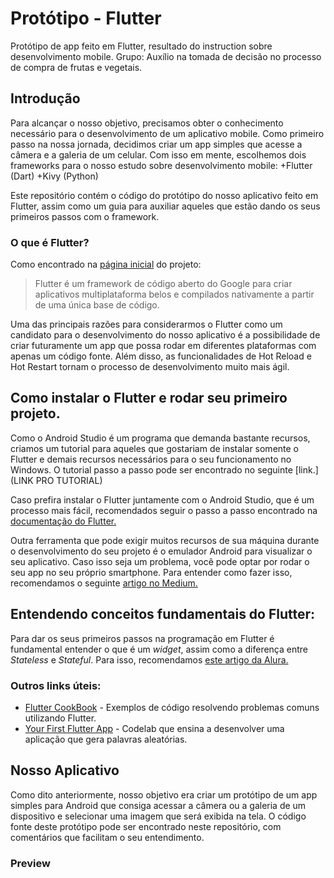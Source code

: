 # Protótipo - Flutter

Protótipo de app feito em Flutter, resultado do instruction sobre desenvolvimento mobile.
Grupo: Auxílio na tomada de decisão no processo de compra de frutas e vegetais.

## Introdução

Para alcançar o nosso objetivo, precisamos obter o conhecimento necessário para o desenvolvimento de um aplicativo mobile. Como primeiro passo na nossa jornada, decidimos criar um app simples que acesse a câmera e a galeria de um celular. Com isso em mente, escolhemos dois frameworks para o nosso estudo sobre desenvolvimento mobile:
+Flutter (Dart)
+Kivy (Python)

Este repositório contém o código do protótipo do nosso aplicativo feito em Flutter, assim como um guia para auxiliar aqueles que estão dando os seus primeiros passos com o framework.

### O que é Flutter?

Como encontrado na [página inicial](https://flutter.dev) do projeto:
>Flutter é um framework de código aberto do Google para criar aplicativos multiplataforma belos e compilados nativamente a partir de uma única base de código.

Uma das principais razões para considerarmos o Flutter como um candidato para o desenvolvimento do nosso aplicativo é a possibilidade de criar futuramente um app que possa rodar em diferentes plataformas com apenas um código fonte. Além disso, as funcionalidades de Hot Reload e Hot Restart tornam o processo de desenvolvimento muito mais ágil.

## Como instalar o Flutter e rodar seu primeiro projeto.

Como o Android Studio é um programa que demanda bastante recursos, criamos um tutorial para aqueles que gostariam de instalar somente o Flutter e demais recursos necessários para o seu funcionamento no Windows. O tutorial passo a passo pode ser encontrado no seguinte [link.](LINK PRO TUTORIAL)

Caso prefira instalar o Flutter juntamente com o Android Studio, que é um processo mais fácil, recomendados seguir o passo a passo encontrado na [documentação do Flutter.](https://docs.flutter.dev/get-started/install/)

Outra ferramenta que pode exigir muitos recursos de sua máquina durante o desenvolvimento do seu projeto é o emulador Android para visualizar o seu aplicativo. Caso isso seja um problema, você pode optar por rodar o seu app no seu próprio smartphone. Para entender como fazer isso, recomendamos o seguinte [artigo no Medium.](https://medium.com/@marcoshenriqueh393/como-configurar-dispositivos-físicos-no-flutter-b3acbe02e895)

## Entendendo conceitos fundamentais do Flutter:

Para dar os seus primeiros passos na programação em Flutter é fundamental entender o que é um *widget*, assim como a diferença entre *Stateless* e *Stateful*. Para isso, recomendamos [este artigo da Alura.](https://www.alura.com.br/artigos/flutter-diferenca-entre-stateless-e-statefull-widget)

### Outros links úteis:
+ [Flutter CookBook](https://docs.flutter.dev/cookbook) - Exemplos de código resolvendo problemas comuns utilizando Flutter.
+ [Your First Flutter App](https://codelabs.developers.google.com/codelabs/flutter-codelab-first) - Codelab que ensina a desenvolver uma aplicação que gera palavras aleatórias.

## Nosso Aplicativo

Como dito anteriormente, nosso objetivo era criar um protótipo de um app simples para Android que consiga acessar a câmera ou a galeria de um dispositivo e selecionar uma imagem que será exibida na tela. O código fonte deste protótipo pode ser encontrado neste repositório, com comentários que facilitam o seu entendimento.

### Preview


